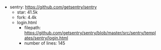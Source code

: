 - sentry: https://github.com/getsentry/sentry
  + star: 41.5k
  + fork: 4.4k
  + login.html
    - filepath: https://github.com/getsentry/sentry/blob/master/src/sentry/templates/sentry/login.html
    - number of lines: 145
